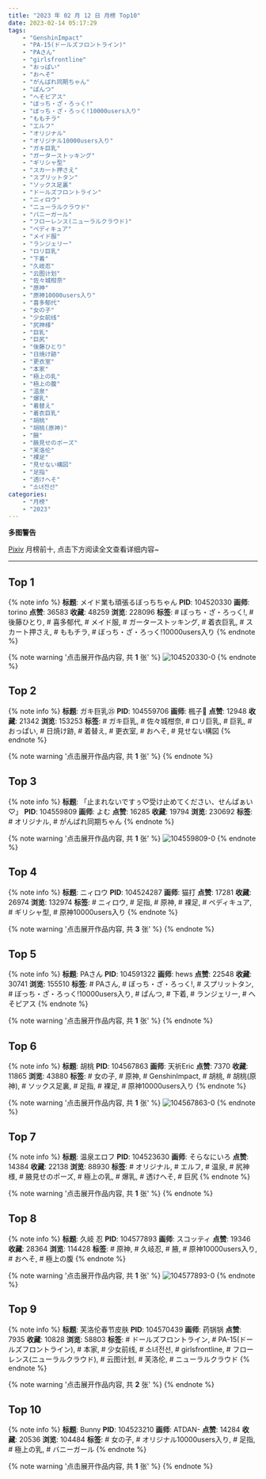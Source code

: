 ```yaml
---
title: "2023 年 02 月 12 日 月榜 Top10"
date: 2023-02-14 05:17:29
tags:
    - "GenshinImpact"
    - "PA-15(ドールズフロントライン)"
    - "PAさん"
    - "girlsfrontline"
    - "おっぱい"
    - "おへそ"
    - "がんばれ同期ちゃん"
    - "ぱんつ"
    - "へそピアス"
    - "ぼっち・ざ・ろっく!"
    - "ぼっち・ざ・ろっく!10000users入り"
    - "ももチラ"
    - "エルフ"
    - "オリジナル"
    - "オリジナル10000users入り"
    - "ガキ巨乳"
    - "ガーターストッキング"
    - "ギリシャ型"
    - "スカート押さえ"
    - "スプリットタン"
    - "ソックス足裏"
    - "ドールズフロントライン"
    - "ニィロウ"
    - "ニューラルクラウド"
    - "バニーガール"
    - "フローレンス(ニューラルクラウド)"
    - "ペディキュア"
    - "メイド服"
    - "ランジェリー"
    - "ロリ巨乳"
    - "下着"
    - "久岐忍"
    - "云图计划"
    - "佐々城柑奈"
    - "原神"
    - "原神10000users入り"
    - "喜多郁代"
    - "女の子"
    - "少女前线"
    - "尻神様"
    - "巨乳"
    - "巨尻"
    - "後藤ひとり"
    - "日焼け跡"
    - "更衣室"
    - "本家"
    - "極上の乳"
    - "極上の腹"
    - "温泉"
    - "爆乳"
    - "着替え"
    - "着衣巨乳"
    - "胡桃"
    - "胡桃(原神)"
    - "腋"
    - "腋見せのポーズ"
    - "芙洛伦"
    - "裸足"
    - "見せない構図"
    - "足指"
    - "透けへそ"
    - "소녀전선"
categories:
    - "月榜"
    - "2023"
---
```


<i class="fa fa-triangle-exclamation"></i>**多图警告**<i class="fa fa-triangle-exclamation"></i>

[Pixiv](https://www.pixiv.net/) 月榜前十, 点击下方阅读全文查看详细内容~

<!-- more -->

---

## Top 1

{% note info %}
**标题**: メイド業も頑張るぼっちちゃん
**PID**: 104520330 **画师**: torino
**点赞**: 36583 **收藏**: 48259 **浏览**: 228096
**标签**: # ぼっち・ざ・ろっく!, # 後藤ひとり, # 喜多郁代, # メイド服, # ガーターストッキング, # 着衣巨乳, # スカート押さえ, # ももチラ, # ぼっち・ざ・ろっく!10000users入り
{% endnote %}

{% note warning '点击展开作品内容, 共 **1** 张' %}
![104520330-0](https://i.pixiv.re/img-original/img/2023/01/15/00/00/34/104520330_p0.jpg)
{% endnote %}

## Top 2

{% note info %}
**标题**: ガキ巨乳㉕
**PID**: 104559706 **画师**: 楓子🍁
**点赞**: 12948 **收藏**: 21342 **浏览**: 153253
**标签**: # ガキ巨乳, # 佐々城柑奈, # ロリ巨乳, # 巨乳, # おっぱい, # 日焼け跡, # 着替え, # 更衣室, # おへそ, # 見せない構図
{% endnote %}

{% note warning '点击展开作品内容, 共 **1** 张' %}
{% endnote %}

## Top 3

{% note info %}
**标题**: 「止まれないですぅ♡受け止めてください、せんぱぁい♡」
**PID**: 104559809 **画师**: よむ
**点赞**: 16285 **收藏**: 19794 **浏览**: 230692
**标签**: # オリジナル, # がんばれ同期ちゃん
{% endnote %}

{% note warning '点击展开作品内容, 共 **1** 张' %}
![104559809-0](https://i.pixiv.re/img-original/img/2023/01/16/08/09/04/104559809_p0.png)
{% endnote %}

## Top 4

{% note info %}
**标题**: ニィロウ
**PID**: 104524287 **画师**: 猫打
**点赞**: 17281 **收藏**: 26974 **浏览**: 132974
**标签**: # ニィロウ, # 足指, # 原神, # 裸足, # ペディキュア, # ギリシャ型, # 原神10000users入り
{% endnote %}

{% note warning '点击展开作品内容, 共 **3** 张' %}
{% endnote %}

## Top 5

{% note info %}
**标题**: PAさん
**PID**: 104591322 **画师**: hews
**点赞**: 22548 **收藏**: 30741 **浏览**: 155510
**标签**: # PAさん, # ぼっち・ざ・ろっく!, # スプリットタン, # ぼっち・ざ・ろっく!10000users入り, # ぱんつ, # 下着, # ランジェリー, # へそピアス
{% endnote %}

{% note warning '点击展开作品内容, 共 **1** 张' %}
{% endnote %}

## Top 6

{% note info %}
**标题**: 胡桃
**PID**: 104567863 **画师**: 天祈Eric
**点赞**: 7370 **收藏**: 11865 **浏览**: 43880
**标签**: # 女の子, # 原神, # GenshinImpact, # 胡桃, # 胡桃(原神), # ソックス足裏, # 足指, # 裸足, # 原神10000users入り
{% endnote %}

{% note warning '点击展开作品内容, 共 **1** 张' %}
![104567863-0](https://i.pixiv.re/img-original/img/2023/01/16/17/57/11/104567863_p0.jpg)
{% endnote %}

## Top 7

{% note info %}
**标题**: 温泉エロフ
**PID**: 104523630 **画师**: そらなにいろ
**点赞**: 14384 **收藏**: 22138 **浏览**: 88930
**标签**: # オリジナル, # エルフ, # 温泉, # 尻神様, # 腋見せのポーズ, # 極上の乳, # 爆乳, # 透けへそ, # 巨尻
{% endnote %}

{% note warning '点击展开作品内容, 共 **1** 张' %}
{% endnote %}

## Top 8

{% note info %}
**标题**: 久岐 忍
**PID**: 104577893 **画师**: スコッティ
**点赞**: 19346 **收藏**: 28364 **浏览**: 114428
**标签**: # 原神, # 久岐忍, # 腋, # 原神10000users入り, # おへそ, # 極上の腹
{% endnote %}

{% note warning '点击展开作品内容, 共 **1** 张' %}
![104577893-0](https://i.pixiv.re/img-original/img/2023/01/17/00/00/14/104577893_p0.jpg)
{% endnote %}

## Top 9

{% note info %}
**标题**: 芙洛伦春节皮肤
**PID**: 104570439 **画师**: 药锅锅
**点赞**: 7935 **收藏**: 10828 **浏览**: 58803
**标签**: # ドールズフロントライン, # PA-15(ドールズフロントライン), # 本家, # 少女前线, # 소녀전선, # girlsfrontline, # フローレンス(ニューラルクラウド), # 云图计划, # 芙洛伦, # ニューラルクラウド
{% endnote %}

{% note warning '点击展开作品内容, 共 **2** 张' %}
{% endnote %}

## Top 10

{% note info %}
**标题**: Bunny
**PID**: 104523210 **画师**: ATDAN-
**点赞**: 14284 **收藏**: 20536 **浏览**: 104484
**标签**: # 女の子, # オリジナル10000users入り, # 足指, # 極上の乳, # バニーガール
{% endnote %}

{% note warning '点击展开作品内容, 共 **1** 张' %}
{% endnote %}
